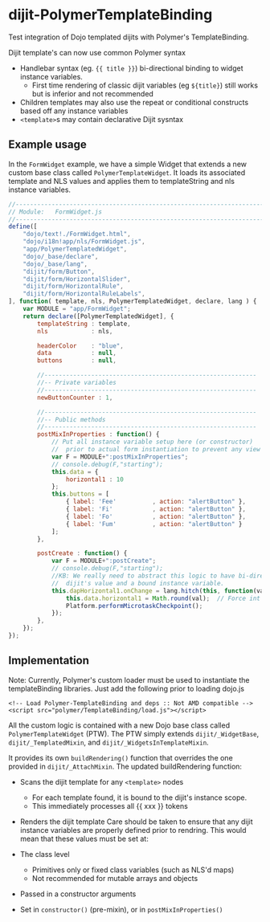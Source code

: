 dijit-PolymerTemplateBinding
=========

Test integration of Dojo templated dijits with Polymer's TemplateBinding.

Dijit template's can now use common Polymer syntax
- Handlebar syntax (eg. `{{ title }}`) bi-directional binding to widget instance variables.
	- First time rendering of classic dijit variables (eg `${title}`) still works but is inferior and not recommended
- Children templates may also use the repeat or conditional constructs based off any instance variables
- `<template>`s may contain declarative Dijit sysntax


Example usage
-------------

In the `FormWidget` example, we have a simple Widget that extends a new custom base class called `PolymerTemplateWidget`.
It loads its associated template and NLS values and applies them to templateString and nls instance variables.

```JavaScript
//------------------------------------------------------------------------
// Module:   FormWidget.js
//------------------------------------------------------------------------
define([
	"dojo/text!./FormWidget.html",
	"dojo/i18n!app/nls/FormWidget.js",
	"app/PolymerTemplatedWidget",
	"dojo/_base/declare",
	"dojo/_base/lang",
	"dijit/form/Button",
	"dijit/form/HorizontalSlider",
	"dijit/form/HorizontalRule",
	"dijit/form/HorizontalRuleLabels",
], function( template, nls, PolymerTemplatedWidget, declare, lang ) {
	var MODULE = "app/FormWidget";
	return declare([PolymerTemplatedWidget], {
		templateString : template,
		nls            : nls,

		headerColor    : "blue",
		data           : null,
		buttons        : null,

		//-----------------------------------------------------------
		//-- Private variables
		//-----------------------------------------------------------
		newButtonCounter : 1,

		//-----------------------------------------------------------
		//-- Public methods
		//-----------------------------------------------------------
		postMixInProperties : function() {
			// Put all instance variable setup here (or constructor)
			//	prior to actual form instantiation to prevent any view updates
			var F = MODULE+":postMixInProperties";
			// console.debug(F,"starting");
			this.data = {
				horizontal1 : 10
			};
			this.buttons = [
			    { label: 'Fee'          , action: "alertButton" },
			    { label: 'Fi'           , action: "alertButton" },
			    { label: 'Fo'           , action: "alertButton" },
			    { label: 'Fum'          , action: "alertButton" }
			];
		},

		postCreate : function() {
			var F = MODULE+":postCreate";
			// console.debug(F,"starting");
			//KB: We really need to abstract this logic to have bi-directional binding of a
			//	dijit's value and a bound instance variable.
			this.dapHorizontal1.onChange = lang.hitch(this, function(val) {
				this.data.horizontal1 = Math.round(val);  // Force int in this case.
				Platform.performMicrotaskCheckpoint();
			});
		},
	});
});
```

Implementation
--------------

Note: Currently, Polymer's custom loader must be used to instantiate the templateBinding libraries. Just add the following prior to loading dojo.js

	<!-- Load Polymer-TemplateBinding and deps :: Not AMD compatible -->
	<script src="polymer/TemplateBinding/load.js"></script>

All the custom logic is contained with a new Dojo base class called `PolymerTemplateWidget` (PTW).
The PTW simply extends `dijit/_WidgetBase`, `dijit/_TemplatedMixin`, and `dijit/_WidgetsInTemplateMixin`.

It provides its own `buildRendering()` function that overrides the one provided in `dijit/_AttachMixin`.
The updated buildRendering function:

- Scans the dijit template for any `<template>` nodes
	- For each template found, it is bound to the dijit's instance scope.
	- This immediately processes all {{ xxx }} tokens
- Renders the dijit template
Care should be taken to ensure that any dijit instance variables are properly defined prior to rendring.
This would mean that these values must be set at:

- The class level
	- Primitives only or fixed class variables (such as NLS'd maps)
	- Not recommended for mutable arrays and objects
- Passed in a constructor arguments
- Set in `constructor()` (pre-mixin), or in `postMixInProperties()`




